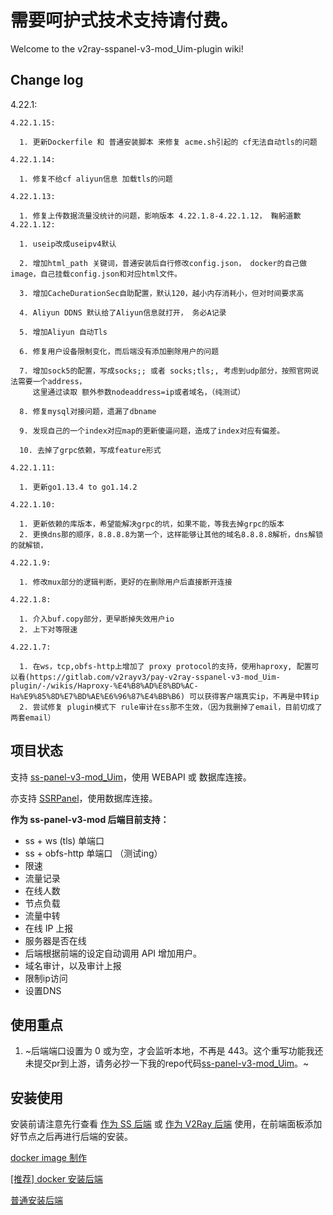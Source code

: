 # 需要呵护式技术支持请付费。
Welcome to the v2ray-sspanel-v3-mod_Uim-plugin wiki!
## Change log
4.22.1:

    4.22.1.15:

      1. 更新Dockerfile 和 普通安装脚本 来修复 acme.sh引起的 cf无法自动tls的问题

    4.22.1.14:
      
      1. 修复不给cf aliyun信息 加载tls的问题

    4.22.1.13:

      1. 修复上传数据流量没统计的问题，影响版本 4.22.1.8-4.22.1.12， 鞠躬道歉
    4.22.1.12:
       
      1. useip改成useipv4默认

      2. 增加html_path 关键词，普通安装后自行修改config.json， docker的自己做image，自己挂载config.json和对应html文件。
   
      3. 增加CacheDurationSec自助配置，默认120，越小内存消耗小，但对时间要求高
    
      4. Aliyun DDNS 默认给了Aliyun信息就打开， 务必A记录

      5. 增加Aliyun 自动Tls
     
      6. 修复用户设备限制变化，而后端没有添加删除用户的问题
      
      7. 增加sock5的配置，写成socks;; 或者 socks;tls;, 考虑到udp部分，按照官网说法需要一个address，
         这里通过读取 额外参数nodeaddress=ip或者域名，（纯测试）

      8. 修复mysql对接问题，遗漏了dbname

      9. 发现自己的一个index对应map的更新傻逼问题，造成了index对应有偏差。
       
      10. 去掉了grpc依赖，写成feature形式
     
    4.22.1.11:
 
      1. 更新go1.13.4 to go1.14.2

    4.22.1.10:
     
      1. 更新依赖的库版本，希望能解决grpc的坑，如果不能，等我去掉grpc的版本
      2. 更换dns那的顺序，8.8.8.8为第一个，这样能够让其他的域名8.8.8.8解析，dns解锁的就解锁，

    4.22.1.9:
      
      1. 修改mux部分的逻辑判断，更好的在删除用户后直接断开连接

    4.22.1.8:

      1. 介入buf.copy部分，更早断掉失效用户io
      2. 上下对等限速

    4.22.1.7:

      1. 在ws，tcp,obfs-http上增加了 proxy protocol的支持，使用haproxy, 配置可以看(https://gitlab.com/v2rayv3/pay-v2ray-sspanel-v3-mod_Uim-plugin/-/wikis/Haproxy-%E4%B8%AD%E8%BD%AC-Ha%E9%85%8D%E7%BD%AE%E6%96%87%E4%BB%B6) 可以获得客户端真实ip，不再是中转ip
      2. 尝试修复 plugin模式下 rule审计在ss那不生效，（因为我删掉了email，目前切成了两套email）

## 项目状态

支持 [ss-panel-v3-mod_Uim](https://github.com/NimaQu/ss-panel-v3-mod_Uim)，使用 WEBAPI 或 数据库连接。

亦支持 [SSRPanel](https://github.com/ssrpanel/SSRPanel)，使用数据库连接。

**作为 ss-panel-v3-mod 后端目前支持：**

- ss + ws (tls) 单端口
- ss + obfs-http 单端口 （测试ing）
- 限速
- 流量记录
- 在线人数
- 节点负载
- 流量中转
- 在线 IP 上报
- 服务器是否在线
- 后端根据前端的设定自动调用 API 增加用户。
- 域名审计，以及审计上报
- 限制ip访问
- 设置DNS

## 使用重点

1. ~后端端口设置为 0 或为空，才会监听本地，不再是 443。这个重写功能我还未提交pr到上游，请务必抄一下我的repo代码[ss-panel-v3-mod_Uim](https://github.com/v2rayv3/ss-panel-v3-mod_Uim)。~

## 安装使用

安装前请注意先行查看 [作为 SS 后端](https://gitlab.com/v2rayv3/pay-v2ray-sspanel-v3-mod_Uim-plugin/-/wikis/%5B配置%5D-作为-SS-后端) 或 [作为 V2Ray 后端](https://gitlab.com/v2rayv3/pay-v2ray-sspanel-v3-mod_Uim-plugin/-/wikis/%5B配置%5D-作为-V2Ray-后端) 使用，在前端面板添加好节点之后再进行后端的安装。

[docker image 制作](https://gitlab.com/v2rayv3/pay-v2ray-sspanel-v3-mod_Uim-plugin/-/wikis/Docker-image%E5%88%B6%E4%BD%9C) 

[[推荐] docker 安装后端](https://gitlab.com/v2rayv3/pay-v2ray-sspanel-v3-mod_Uim-plugin/-/wikis/docker-%E5%AE%89%E8%A3%85%E5%90%8E%E7%AB%AF)

[普通安装后端](https://gitlab.com/v2rayv3/pay-v2ray-sspanel-v3-mod_Uim-plugin/-/wikis/普通安装后端)